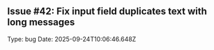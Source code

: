 ## Issue #42: Fix input field duplicates text with long messages
Type: bug
Date: 2025-09-24T10:06:46.648Z

